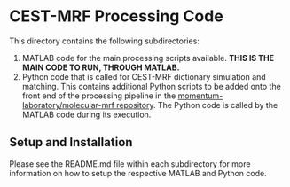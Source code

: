 # CEST-MRF Processing Code
This directory contains the following subdirectories:
1. MATLAB code for the main processing scripts available. **THIS IS THE MAIN CODE TO RUN, THROUGH MATLAB.**
2. Python code that is called for CEST-MRF dictionary simulation and matching. This contains additional Python scripts to be added onto the front end of the processing pipeline in the <a href="https://github.com/momentum-laboratory/molecular-mrf">momentum-laboratory/molecular-mrf repository</a>. The Python code is called by the MATLAB code during its execution.
## Setup and Installation
Please see the README.md file within each subdirectory for more information on how to setup the respective MATLAB and Python code.

